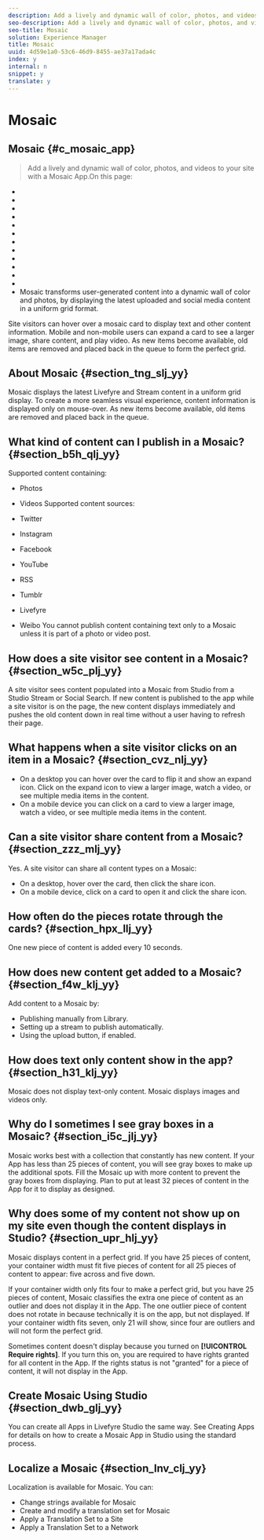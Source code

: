 ```yaml
---
description: Add a lively and dynamic wall of color, photos, and videos to your site with a Mosaic App.
seo-description: Add a lively and dynamic wall of color, photos, and videos to your site with a Mosaic App.
seo-title: Mosaic
solution: Experience Manager
title: Mosaic
uuid: 4d59e1a0-53c6-46d9-8455-ae37a17ada4c
index: y
internal: n
snippet: y
translate: y
---
```


# Mosaic

## Mosaic {#c_mosaic_app}
>Add a lively and dynamic wall of color, photos, and videos to your site with a Mosaic App.On this page:

* [](#c_mosaic_app/section_tng_slj_yy)
* [](#c_mosaic_app/section_b5h_qlj_yy)
* [](#c_mosaic_app/section_w5c_plj_yy)
* [](#c_mosaic_app/section_cvz_nlj_yy)
* [](#c_mosaic_app/section_zzz_mlj_yy)
* [](#c_mosaic_app/section_hpx_llj_yy)
* [](#c_mosaic_app/section_f4w_klj_yy)
* [](#c_mosaic_app/section_h31_klj_yy)
* [](#c_mosaic_app/section_i5c_jlj_yy)
* [](#c_mosaic_app/section_upr_hlj_yy)
* [](#c_mosaic_app/section_dwb_glj_yy)
* [](#c_mosaic_app/section_lnv_clj_yy)
* [](#mosaic)
Mosaic transforms user-generated content into a dynamic wall of color and photos, by displaying the latest uploaded and social media content in a uniform grid format.

Site visitors can hover over a mosaic card to display text and other content information. Mobile and non-mobile users can expand a card to see a larger image, share content, and play video. As new items become available, old items are removed and placed back in the queue to form the perfect grid.

## About Mosaic {#section_tng_slj_yy}

Mosaic displays the latest Livefyre and Stream content in a uniform grid display. To create a more seamless visual experience, content information is displayed only on mouse-over. As new items become available, old items are removed and placed back in the queue.

## What kind of content can I publish in a Mosaic? {#section_b5h_qlj_yy}

Supported content containing:

* Photos
* Videos
Supported content sources:

* Twitter
* Instagram
* Facebook
* YouTube
* RSS
* Tumblr
* Livefyre
* Weibo
You cannot publish content containing text only to a Mosaic unless it is part of a photo or video post.

## How does a site visitor see content in a Mosaic? {#section_w5c_plj_yy}

A site visitor sees content populated into a Mosaic from Studio from a Studio Stream or Social Search. If new content is published to the app while a site visitor is on the page, the new content displays immediately and pushes the old content down in real time without a user having to refresh their page.

## What happens when a site visitor clicks on an item in a Mosaic? {#section_cvz_nlj_yy}


* On a desktop you can hover over the card to flip it and show an expand icon. Click on the expand icon to view a larger image, watch a video, or see multiple media items in the content.
* On a mobile device you can click on a card to view a larger image, watch a video, or see multiple media items in the content.

## Can a site visitor share content from a Mosaic? {#section_zzz_mlj_yy}

Yes. A site visitor can share all content types on a Mosaic:

* On a desktop, hover over the card, then click the share icon.
* On a mobile device, click on a card to open it and click the share icon.

## How often do the pieces rotate through the cards? {#section_hpx_llj_yy}

One new piece of content is added every 10 seconds.

## How does new content get added to a Mosaic? {#section_f4w_klj_yy}

Add content to a Mosaic by:

* Publishing manually from Library.
* Setting up a stream to publish automatically.
* Using the upload button, if enabled.

## How does text only content show in the app? {#section_h31_klj_yy}

Mosaic does not display text-only content. Mosaic displays images and videos only.

## Why do I sometimes I see gray boxes in a Mosaic? {#section_i5c_jlj_yy}

Mosaic works best with a collection that constantly has new content. If your App has less than 25 pieces of content, you will see gray boxes to make up the additional spots. Fill the Mosaic up with more content to prevent the gray boxes from displaying. Plan to put at least 32 pieces of content in the App for it to display as designed.

## Why does some of my content not show up on my site even though the content displays in Studio? {#section_upr_hlj_yy}

Mosaic displays content in a perfect grid. If you have 25 pieces of content, your container width must fit five pieces of content for all 25 pieces of content to appear: five across and five down.

If your container width only fits four to make a perfect grid, but you have 25 pieces of content, Mosaic classifies the extra one piece of content as an outlier and does not display it in the App. The one outlier piece of content does not rotate in because technically it is on the app, but not displayed. If your container width fits seven, only 21 will show, since four are outliers and will not form the perfect grid. 

Sometimes content doesn't display because you turned on **[!UICONTROL  Require rights]**. If you turn this on, you are required to have rights granted for all content in the App. If the rights status is not "granted" for a piece of content, it will not display in the App.

## Create Mosaic Using Studio {#section_dwb_glj_yy}

You can create all Apps in Livefyre Studio the same way. See Creating Apps for details on how to create a Mosaic App in Studio using the standard process. 
## Localize a Mosaic {#section_lnv_clj_yy}

Localization is available for Mosaic. You can:

* Change strings available for Mosaic
* Create and modify a translation set for Mosaic
* Apply a Translation Set to a Site
* Apply a Translation Set to a Network
